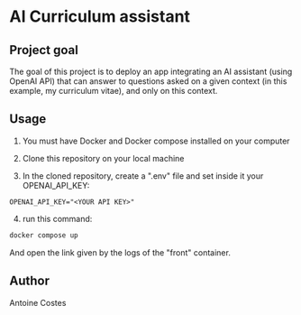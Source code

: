  # AI Curriculum assistant

 ## Project goal

 The goal of this project is to deploy an app integrating an AI assistant (using OpenAI API) that can answer to questions asked on a given context (in this example, my curriculum vitae), and only on this context. 

 ## Usage

1. You must have Docker and Docker compose installed on your computer
   
2. Clone this repository on your local machine
   
3. In the cloned repository, create a ".env" file and set inside it your OPENAI_API_KEY:

```.env
OPENAI_API_KEY="<YOUR API KEY>"
```

4. run this command:

```bash
docker compose up
```
And open the link given by the logs of the "front" container.

## Author

Antoine Costes
